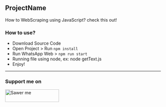 ## ProjectName

How to WebScraping using JavaScript? check this out!

### How to use?   

- Download Source Code
- Open Project > Run `npm install`
- Run WhatsApp Web > `npm run start`
- Running file using node, ex: node getText.js 
- Enjoy!  

---

### Support me on
<a href="https://saweria.co/arifsiddikm" target="_blank"><img src="https://user-images.githubusercontent.com/26188697/180601310-e82c63e4-412b-4c36-b7b5-7ba713c80380.png" alt="Sawer me" height="41" width="174"></a>